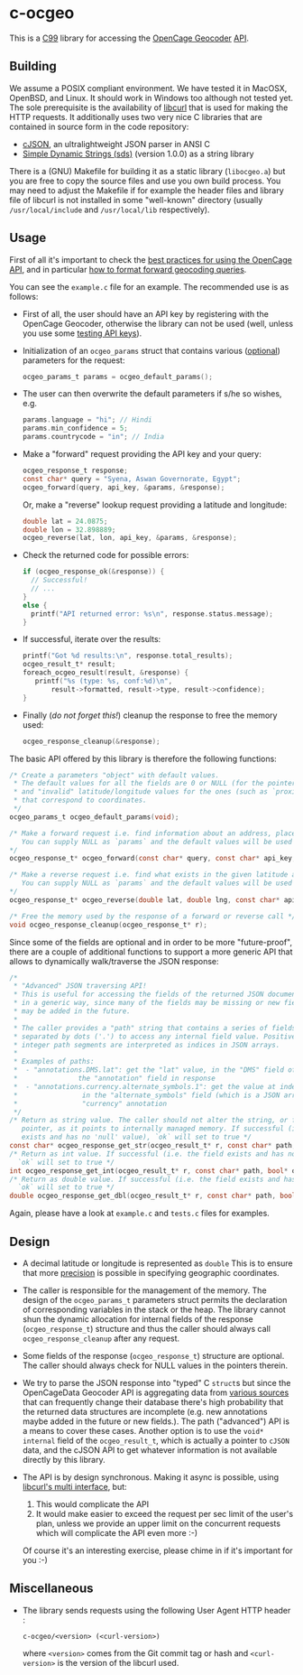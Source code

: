 # c-ocgeo

This is a [C99](https://en.wikipedia.org/wiki/C99) library for accessing the [OpenCage Geocoder](https://opencagedata.com/) [API](https://opencagedata.com/api). 



## Building 

We assume a POSIX compliant environment. We have tested it in MacOSX, OpenBSD, and Linux. It should work in Windows too although not tested yet. The sole prerequisite is the availability of [libcurl](https://curl.haxx.se/libcurl/) that is used for making the HTTP requests. It additionally uses two very nice C libraries that are contained in source form in the code repository:

* [cJSON](https://github.com/DaveGamble/cJSON), an ultralightweight JSON parser in ANSI C
* [Simple Dynamic Strings (sds)](https://github.com/antirez/sds) (version 1.0.0) as a string library

There is a (GNU) Makefile for building it as a static library (`libocgeo.a`) but you are free to copy the source files and use you own build process. You may need to adjust the Makefile if for example the header files and library file of libcurl is not installed in some "well-known" directory (usually `/usr/local/include` and `/usr/local/lib` respectively).

## Usage

First of all it's important to check the [best practices for using the OpenCage API](https://opencagedata.com/api#bestpractices), and in particular [how to format forward geocoding queries](https://github.com/OpenCageData/opencagedata-roadmap/blob/master/query-formatting.md).

You can see the `example.c` file for an example. The recommended use is as follows:

* First of all, the user should have an API key by registering with the OpenCage Geocoder, otherwise the library can not be used (well, unless you use some [testing API keys](https://opencagedata.com/api#testingkeys)).

* Initialization of an `ocgeo_params` struct that contains various ([optional](https://opencagedata.com/api#forward-opt)) parameters for the request:

  ```C
  ocgeo_params_t params = ocgeo_default_params();
  ```

* The user can then overwrite the default parameters if s/he so wishes, e.g.

  ```C
  params.language = "hi"; // Hindi
  params.min_confidence = 5;
  params.countrycode = "in"; // India
  ```

* Make a "forward" request providing the API key and your query:

  ```C
  ocgeo_response_t response;
  const char* query = "Syena, Aswan Governorate, Egypt";
  ocgeo_forward(query, api_key, &params, &response);
  ```

  Or, make a "reverse" lookup request providing a latitude and longitude:

  ```C
  double lat = 24.0875;
  double lon = 32.898889;
  ocgeo_reverse(lat, lon, api_key, &params, &response);
  ```

* Check the returned code for possible errors:

  ```C
  if (ocgeo_response_ok(&response)) {
    // Successful!
    // ...
  }
  else {
    printf("API returned error: %s\n", response.status.message);
  }
  ```

* If successful, iterate over the results:

  ```C
  printf("Got %d results:\n", response.total_results);
  ocgeo_result_t* result;
  foreach_ocgeo_result(result, &response) {
     printf("%s (type: %s, conf:%d)\n",
         result->formatted, result->type, result->confidence);
  }
  ```

* Finally (*do not forget this!*) cleanup the response to free the memory used:

  ```C
  ocgeo_response_cleanup(&response);
  ```

The basic API offered by this library is therefore the following functions:

```C
/* Create a parameters "object" with default values.
 * The default values for all the fields are 0 or NULL (for the pointer fields)
 * and "invalid" latitude/longitude values for the ones (such as `proximity`)
 * that correspond to coordinates.
 */
ocgeo_params_t ocgeo_default_params(void);

/* Make a forward request i.e. find information about an address, place etc.
   You can supply NULL as `params` and the default values will be used
*/
ocgeo_response_t* ocgeo_forward(const char* query, const char* api_key, ocgeo_params_t* params, ocgeo_response_t* response);

/* Make a reverse request i.e. find what exists in the given latitude and longtitude.
   You can supply NULL as `params` and the default values will be used
*/
ocgeo_response_t* ocgeo_reverse(double lat, double lng, const char* api_key, ocgeo_params_t* params, ocgeo_response_t* response);

/* Free the memory used by the response of a forward or reverse call */
void ocgeo_response_cleanup(ocgeo_response_t* r);
```

Since some of the fields are optional and in order to be more "future-proof", there are 
a couple of additional functions to support a more generic API that allows to dynamically
walk/traverse the JSON response:

```C
/*
 * "Advanced" JSON traversing API!
 * This is useful for accessing the fields of the returned JSON document
 * in a generic way, since many of the fields may be missing or new fields
 * may be added in the future.
 * 
 * The caller provides a "path" string that contains a series of fields
 * separated by dots ('.') to access any internal field value. Positive
 * integer path segments are interpreted as indices in JSON arrays.
 *
 * Examples of paths:
 *  - "annotations.DMS.lat": get the "lat" value, in the "DMS" field of
 *               the "annotation" field in response
 *  - "annotations.currency.alternate_symbols.1": get the value at index 1 (2nd elem) 
 *                in the "alternate_symbols" field (which is a JSON array) of the
 *                "currency" annotation
 */
/* Return as string value. The caller should not alter the string, or free the returned
   pointer, as it points to internally managed memory. If successful (i.e. the field
   exists and has no 'null' value), `ok` will set to true */
const char* ocgeo_response_get_str(ocgeo_result_t* r, const char* path, bool* ok);
/* Return as int value. If successful (i.e. the field exists and has no 'null' value),
  `ok` will set to true */
int ocgeo_response_get_int(ocgeo_result_t* r, const char* path, bool* ok);
/* Return as double value. If successful (i.e. the field exists and has no 'null' value),
  `ok` will set to true */
double ocgeo_response_get_dbl(ocgeo_result_t* r, const char* path, bool* ok);
```
Again, please have a look at `example.c` and `tests.c` files for examples.


## Design

* A decimal latitude or longitude is represented as `double` This is to ensure that more [precision](https://en.wikipedia.org/wiki/Decimal_degrees#Precision) is possible in specifying geographic coordinates.

* The caller is responsible for the management of the memory. The design of the `ocgeo_params_t` parameters struct permits the declaration of corresponding variables in the stack or the heap. The library cannot shun the dynamic allocation for internal fields of the response (`ocgeo_response_t`) structure and thus the caller should always call `ocgeo_response_cleanup` after any request.

* Some fields of the response (`ocgeo_response_t`) structure are optional. The caller should always check for NULL values in the pointers therein. 

* We try to parse the JSON response into "typed" C `struct`s but since the OpenCageData Geocoder API is aggregating data from [various sources](https://opencagedata.com/credits) that can frequently change their database there's high probability that the returned data structures are incomplete (e.g. new annotations maybe added in the future or new fields.). The path ("advanced") API is a means to cover these cases. Another option is to use the `void* internal` field of the `ocgeo_result_t`, which is actually a pointer to `cJSON` data, and the cJSON API to get whatever information is not available directly by this library.

* The API is by design synchronous. Making it async is possible, using [libcurl's multi interface](https://curl.haxx.se/libcurl/c/libcurl-multi.html), but:

  	1. This would complicate the API
   	2. It would make easier to exceed the request per sec limit of the user's plan, unless we provide an upper limit on the concurrent requests which will complicate the API even more :-)

  Of course it's an interesting exercise, please chime in if it's important for you :-)

## Miscellaneous

* The library sends requests using the following User Agent HTTP header :

  ```
  c-ocgeo/<version> (<curl-version>)
  ```

  where `<version>` comes from the Git commit tag or hash and `<curl-version>` is the version of the libcurl used.

